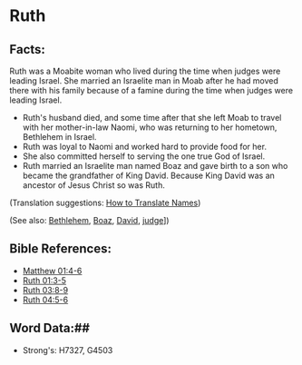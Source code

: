 # Ruth #

## Facts: ##

Ruth was a Moabite woman who lived during the time when judges were leading Israel. She married an Israelite man in Moab after he had moved there with his family because of a famine during the time when judges were leading Israel.

* Ruth's husband died, and some time after that she left Moab to travel with her mother-in-law Naomi, who was returning to her hometown, Bethlehem in Israel.
* Ruth was loyal to Naomi and worked hard to provide food for her.
* She also committed herself to serving the one true God of Israel.
* Ruth married an Israelite man named Boaz and gave birth to a son who became the grandfather of King David. Because King David was an ancestor of Jesus Christ so was Ruth.

(Translation suggestions: [How to Translate Names](rc://en/ta/man/translate/translate-names))

(See also: [Bethlehem](bethlehem.md), [Boaz](boaz.md), [David](david.md), [judge](../other/judgeposition.md)])

## Bible References: ##

* [Matthew 01:4-6](rc://en/tn/help/mat/01/04)
* [Ruth 01:3-5](rc://en/tn/help/rut/01/03)
* [Ruth 03:8-9](rc://en/tn/help/rut/03/08)
* [Ruth 04:5-6](rc://en/tn/help/rut/04/05)

## Word Data:##

* Strong's: H7327, G4503
